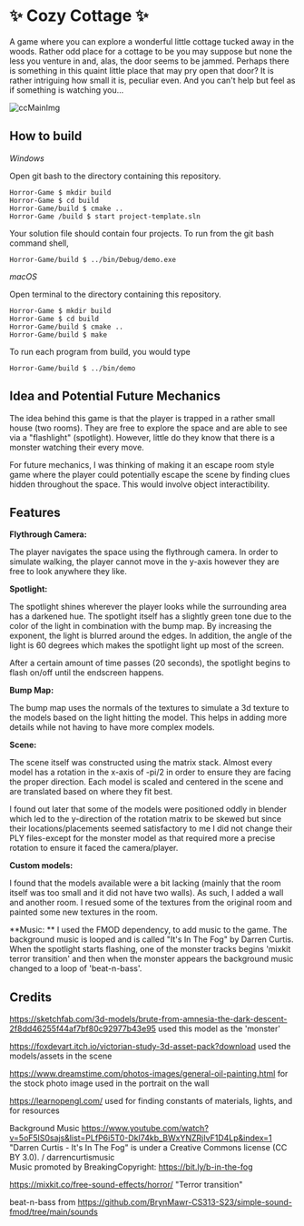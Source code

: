 # ✨ Cozy Cottage ✨

A game where you can explore a wonderful little cottage tucked away in the woods. Rather odd place for a cottage to be you may suppose but none the less you venture in and, alas, the door seems to be jammed. Perhaps there is something in this quaint little place that may pry open that door? It is rather intriguing how small it is, peculiar even. And you can't help but feel as if something is watching you... 

![ccMainImg](https://github.com/thumun/Horror-Game/blob/main/images/ccmainimg.png)


## How to build

*Windows*

Open git bash to the directory containing this repository.

```
Horror-Game $ mkdir build
Horror-Game $ cd build
Horror-Game/build $ cmake ..
Horror-Game /build $ start project-template.sln
```

Your solution file should contain four projects.
To run from the git bash command shell, 

```
Horror-Game/build $ ../bin/Debug/demo.exe
```

*macOS*

Open terminal to the directory containing this repository.

```
Horror-Game $ mkdir build
Horror-Game $ cd build
Horror-Game/build $ cmake ..
Horror-Game/build $ make
```

To run each program from build, you would type

```
Horror-Game/build $ ../bin/demo
```

## Idea and Potential Future Mechanics

The idea behind this game is that the player is trapped in a rather small house (two rooms). They are free to explore the space and are able to see via a "flashlight" (spotlight). However, little do they know that there is a monster watching their every move. 

For future mechanics, I was thinking of making it an escape room style game where the player could potentially escape the scene by finding clues hidden throughout the space. This would involve object interactibility. 

## Features 

**Flythrough Camera:**

The player navigates the space using the flythrough camera. In order to simulate walking, the player cannot move in the y-axis however they are free to look anywhere they like. 

**Spotlight:**

The spotlight shines wherever the player looks while the surrounding area has a darkened hue. The spotlight itself has a slightly green tone due to the color of the light in combination with the bump map. By increasing the exponent, the light is blurred around the edges. In addition, the angle of the light is 60 degrees which makes the spotlight light up most of the screen. 

After a certain amount of time passes (20 seconds), the spotlight begins to flash on/off until the endscreen happens. 

**Bump Map:**

The bump map uses the normals of the textures to simulate a 3d texture to the models based on the light hitting the model. This helps in adding more details while not having to have more complex models. 

**Scene:**

The scene itself was constructed using the matrix stack. Almost every model has a rotation in the x-axis of -pi/2 in order to ensure they are facing the proper direction. Each model is scaled and centered in the scene and are translated based on where they fit best. 

I found out later that some of the models were positioned oddly in blender which led to the y-direction of the rotation matrix to be skewed but since their locations/placements seemed satisfactory to me I did not change their PLY files-except for the monster model as that required more a precise rotation to ensure it faced the camera/player. 

**Custom models:**

I found that the models available were a bit lacking (mainly that the room itself was too small and it did not have two walls). As such, I added a wall and another room. I resued some of the textures from the original room and painted some new textures in the room. 

**Music: 
**
I used the FMOD dependency, to add music to the game. The background music is looped and is called "It's In The Fog" by Darren Curtis. 
When the spotlight starts flashing, one of the monster tracks begins 'mixkit terror transition' and then when the monster appears the background music changed to a loop of 'beat-n-bass'.

## Credits 

https://sketchfab.com/3d-models/brute-from-amnesia-the-dark-descent-2f8dd46255f44af7bf80c92977b43e95
used this model as the 'monster'

https://foxdevart.itch.io/victorian-study-3d-asset-pack?download
used the models/assets in the scene 

https://www.dreamstime.com/photos-images/general-oil-painting.html 
for the stock photo image used in the portrait on the wall

https://learnopengl.com/
used for finding constants of materials, lights, and for resources

Background Music 
https://www.youtube.com/watch?v=5oF5lS0sajs&list=PLfP6i5T0-DkI74kb_BWxYNZRjIvF1D4Lp&index=1
"Darren Curtis - It's In The Fog" is under a Creative Commons license (CC BY 3.0).
 / darrencurtismusic   
Music promoted by BreakingCopyright: https://bit.ly/b-in-the-fog 

https://mixkit.co/free-sound-effects/horror/
"Terror transition"

beat-n-bass from https://github.com/BrynMawr-CS313-S23/simple-sound-fmod/tree/main/sounds

